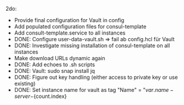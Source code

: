 2do: 
- Provide final configuration for Vault in config
- Add populated configuration files for consul-template
- Add consult-template.service to all instances
- DONE: Configure user-data-vault.sh => fail ab config.hcl für Vault 
- DONE: Investigate missing installation of consul-template on all instances
- Make download URLs dynamic again
- DONE: Add echoes to .sh scripts
- DONE: Vault: sudo snap install jq
- DONE: Figure out key handling (either access to private key or use existing)
- DONE: Set instance name for vault as tag "Name" = "${var.name}-server-${count.index}

